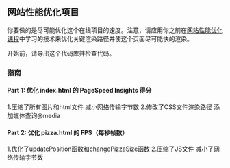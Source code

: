 ## 网站性能优化项目

你要做的是尽可能优化这个在线项目的速度。注意，请应用你之前在[网站性能优化课程](https://cn.udacity.com/course/website-performance-optimization--ud884/)中学习的技术来优化关键渲染路径并使这个页面尽可能快的渲染。

开始前，请导出这个代码库并检查代码。

### 指南

#### Part 1: 优化 index.html 的 PageSpeed Insights 得分  
1.压缩了所有图片和html文件 减小网络传输字节数
2.修改了CSS文件渲染路径 添加媒体查询@media  

#### Part 2: 优化 pizza.html 的 FPS（每秒帧数）
1.优化了updatePosition函数和changePizzaSize函数
2.压缩了JS文件 减小了网络传输字节数

